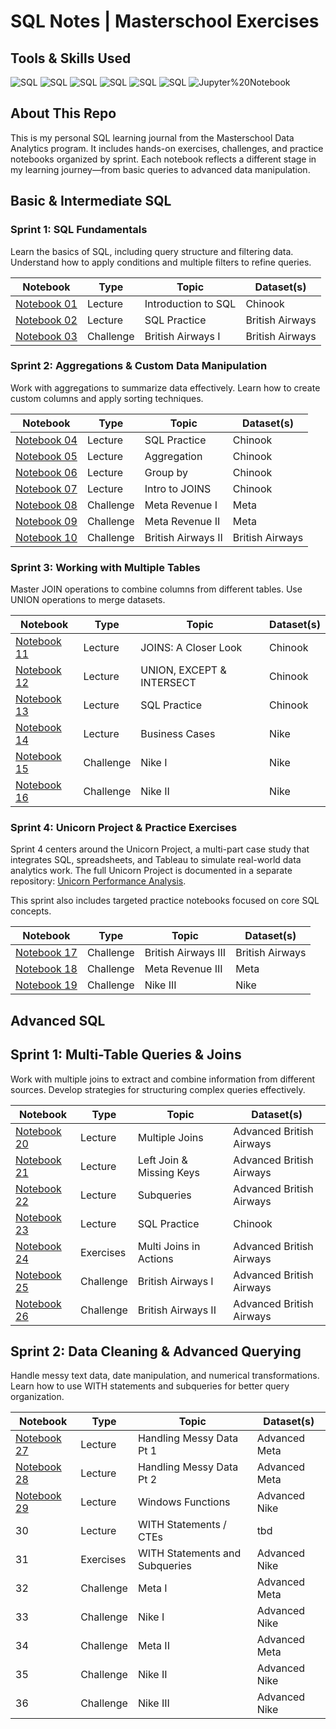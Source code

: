 # SQL Notes | Masterschool Exercises

## Tools & Skills Used

![SQL](https://img.shields.io/badge/SQL-PostgreSQL-%233298DA)
![SQL](https://img.shields.io/badge/SQL-Aggregations-%233298DA)
![SQL](https://img.shields.io/badge/SQL-JOINs-%233298DA)
![SQL](https://img.shields.io/badge/SQL-subqueries-%233298DA)
![SQL](https://img.shields.io/badge/SQL-data%20cleaning-%233298DA)
![SQL](https://img.shields.io/badge/SQL-window%20functions%20and%20CTE-%233298DA)
![Jupyter%20Notebook](https://img.shields.io/badge/Jupyter%20Notebook-Interactive%20Analysis-%23c35817)

## About This Repo

This is my personal SQL learning journal from the Masterschool Data Analytics program. It includes hands-on exercises, challenges, and practice notebooks organized by sprint. Each notebook reflects a different stage in my learning journey—from basic queries to advanced data manipulation.

## Basic & Intermediate SQL

### Sprint 1: SQL Fundamentals

Learn the basics of SQL, including query structure and filtering data. Understand how to apply conditions and multiple filters to refine queries.

| Notebook | Type | Topic | Dataset(s) |
| --- | --- | --- | --- |
| [Notebook 01](/notebooks/01_introduction_to_sql.ipynb) | Lecture | Introduction to SQL | Chinook |
| [Notebook 02](/notebooks/02_practice_british_airways.ipynb) | Lecture | SQL Practice | British Airways |
| [Notebook 03](/notebooks/03_challenge_british_airways_1.ipynb) | Challenge | British Airways I | British Airways |

### Sprint 2: Aggregations & Custom Data Manipulation

Work with aggregations to summarize data effectively. Learn how to create custom columns and apply sorting techniques.

| Notebook | Type | Topic | Dataset(s) |
| --- | --- | --- | --- |
| [Notebook 04](/notebooks/04_practice_chinook.ipynb) | Lecture | SQL Practice | Chinook |
| [Notebook 05](/notebooks/05_aggregation.ipynb) | Lecture | Aggregation | Chinook |
| [Notebook 06](/notebooks/06_group_by.ipynb) | Lecture | Group by | Chinook |
| [Notebook 07](/notebooks/07_intro_to_joins.ipynb) | Lecture | Intro to JOINS | Chinook |
| [Notebook 08](/notebooks/08_challenge_meta_revenue_1.ipynb) | Challenge | Meta Revenue I | Meta |
| [Notebook 09](/notebooks/09_challenge_meta_revenue_2.ipynb) | Challenge | Meta Revenue II | Meta |
| [Notebook 10](/notebooks/10_challenge_british_airways_2.ipynb) | Challenge | British Airways II | British Airways |

### Sprint 3: Working with Multiple Tables

Master JOIN operations to combine columns from different tables. Use UNION operations to merge datasets.

| Notebook | Type | Topic | Dataset(s) |
| --- | --- | --- | --- |
| [Notebook 11](/notebooks/11_joins_closer_look.ipynb) | Lecture | JOINS: A Closer Look | Chinook |
| [Notebook 12](/notebooks/12_unions_except_intersect.ipynb) | Lecture | UNION, EXCEPT & INTERSECT | Chinook |
| [Notebook 13](/notebooks/13_practice_chinook.ipynb) | Lecture | SQL Practice | Chinook |
| [Notebook 14](/notebooks/14_business_case_nike.ipynb) | Lecture | Business Cases | Nike |
| [Notebook 15](/notebooks/15_challenge_nike_1.ipynb) | Challenge | Nike I | Nike |
| [Notebook 16](/notebooks/16_challenge_nike_2.ipynb) | Challenge | Nike II | Nike |

### Sprint 4: Unicorn Project & Practice Exercises

Sprint 4 centers around the Unicorn Project, a multi-part case study that integrates SQL, spreadsheets, and Tableau to simulate real-world data analytics work. The full Unicorn Project is documented in a separate repository: [Unicorn Performance Analysis](https://github.com/krauseannelize/da-ms-unicorn-performance).

This sprint also includes targeted practice notebooks focused on core SQL concepts.

| Notebook | Type | Topic | Dataset(s) |
| --- | --- | --- | --- |
| [Notebook 17](/notebooks/17_challenge_british_airways_3.ipynb) | Challenge | British Airways III | British Airways |
| [Notebook 18](/notebooks/18_challenge_meta_revenue_3.ipynb) | Challenge | Meta Revenue III | Meta |
| [Notebook 19](/notebooks/19_challenge_nike_3.ipynb) | Challenge | Nike III | Nike |

## Advanced SQL

## Sprint 1: Multi-Table Queries & Joins

Work with multiple joins to extract and combine information from different sources. Develop strategies for structuring complex queries effectively.

| Notebook | Type | Topic | Dataset(s) |
| --- | --- | --- | --- |
| [Notebook 20](/notebooks/20_multiple_joins.ipynb) | Lecture | Multiple Joins | Advanced British Airways |
| [Notebook 21](/notebooks/21_left_joins_missing_keys.ipynb) | Lecture | Left Join & Missing Keys | Advanced British Airways |
| [Notebook 22](/notebooks/22_subqueries.ipynb) | Lecture | Subqueries | Advanced British Airways |
| [Notebook 23](/notebooks/23_practice_chinook.ipynb) | Lecture | SQL Practice | Chinook |
| [Notebook 24](/notebooks/24_exercises_multi_joins.ipynb) | Exercises | Multi Joins in Actions | Advanced British Airways |
| [Notebook 25](/notebooks/25_challenge_advanced_british_airways_1.ipynb) | Challenge | British Airways I | Advanced British Airways |
| [Notebook 26](/notebooks/26_challenge_advanced_british_airways_2.ipynb) | Challenge | British Airways II | Advanced British Airways |

## Sprint 2: Data Cleaning & Advanced Querying

Handle messy text data, date manipulation, and numerical transformations. Learn how to use WITH statements and subqueries for better query organization.

| Notebook | Type | Topic | Dataset(s) |
| --- | --- | --- | --- |
| [Notebook 27](/notebooks/27_handling_messy_data_1.ipynb) | Lecture | Handling Messy Data Pt 1 | Advanced Meta |
| [Notebook 28](/notebooks/28_handling_messy_data_2.ipynb) | Lecture | Handling Messy Data Pt 2 | Advanced Meta |
| [Notebook 29](/notebooks/29_window_functions.ipynb) | Lecture | Windows Functions | Advanced Nike |
| 30 | Lecture | WITH Statements / CTEs | tbd |
| 31 | Exercises | WITH Statements and Subqueries | Advanced Nike |
| 32 | Challenge | Meta I | Advanced Meta |
| 33 | Challenge | Nike I | Advanced Nike |
| 34 | Challenge | Meta II | Advanced Meta |
| 35 | Challenge | Nike II | Advanced Nike |
| 36 | Challenge | Nike III | Advanced Nike |
